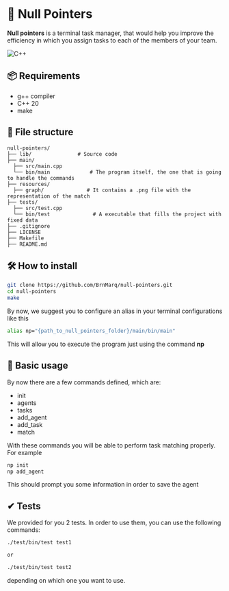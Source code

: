 # 📌 Null Pointers

**Null pointers** is a terminal task manager, that would help you improve the efficiency in which you assign tasks to each of the members of your team.

![C++](https://img.shields.io/badge/c++-%2300599C.svg?style=for-the-badge&logo=c%2B%2B&logoColor=white)

## 📦 Requirements

- g++ compiler
- C++ 20
- make

## 📂 File structure

```
null-pointers/
├── lib/               # Source code
├── main/
  ├── src/main.cpp
  └── bin/main             # The program itself, the one that is going to handle the commands
├── resources/
  ├── graph/              # It contains a .png file with the representation of the match
├── tests/
  ├── src/test.cpp
  └── bin/test              # A executable that fills the project with fixed data
├── .gitignore
├── LICENSE
├── Makefile
├── README.md
```

## 🛠️ How to install

```bash
git clone https://github.com/BrnMarq/null-pointers.git
cd null-pointers
make
```

By now, we suggest you to configure an alias in your terminal configurations like this

```bash
alias np="{path_to_null_pointers_folder}/main/bin/main"
```

This will allow you to execute the program just using the command **np**

## 🏁 Basic usage

By now there are a few commands defined, which are:

- init
- agents
- tasks
- add_agent
- add_task
- match

With these commands you will be able to perform task matching properly. For example

```bash
np init
np add_agent
```

This should prompt you some information in order to save the agent

## ✔ Tests

We provided for you 2 tests. In order to use them, you can use the following commands:

```bash
./test/bin/test test1

or

./test/bin/test test2
```

depending on which one you want to use.
